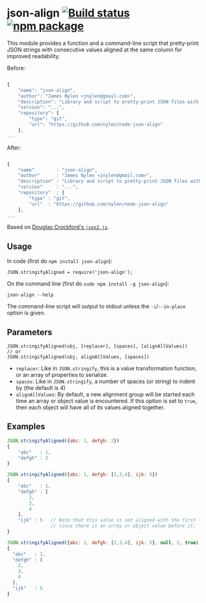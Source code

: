 # json-align [![Build status](http://img.shields.io/travis/nylen/node-json-align.svg?style=flat)](https://travis-ci.org/nylen/node-json-align) [![npm package](http://img.shields.io/npm/v/json-align.svg?style=flat)](https://www.npmjs.org/package/json-align)

This module provides a function and a command-line script that pretty-print
JSON strings with consecutive values aligned at the same column for improved
readability.

Before:

```js

{
    "name": "json-align",
    "author": "James Nylen <jnylen@gmail.com>",
    "description": "Library and script to pretty-print JSON files with values aligned together.",
    "version": "...",
    "repository": {
        "type": "git",
        "url": "https://github.com/nylen/node-json-align"
    },
...
```

After:

```js

{
    "name"        : "json-align",
    "author"      : "James Nylen <jnylen@gmail.com>",
    "description" : "Library and script to pretty-print JSON files with values aligned together.",
    "version"     : "...",
    "repository"  : {
        "type" : "git",
        "url"  : "https://github.com/nylen/node-json-align"
    },
...
```

Based on [Douglas Crockford's `json2.js`](https://github.com/douglascrockford/JSON-js/blob/master/json2.js).

## Usage

In code (first do `npm install json-align`):

    JSON.stringifyAligned = require('json-align');

On the command line (first do `sudo npm install -g json-align`):

    json-align --help

The command-line script will output to stdout unless the `-i`/`--in-place`
option is given.

## Parameters

    JSON.stringifyAligned(obj, [replacer], [spaces], [alignAllValues])
    // or
    JSON.stringifyAligned(obj, alignAllValues, [spaces])

 - `replacer`: Like in `JSON.stringify`, this is a value transformation
   function, or an array of properties to serialize.
 - `spaces`: Like in `JSON.stringify`, a number of spaces (or string) to indent
   by (the default is 4)
 - `alignAllValues`: By default, a new alignment group will be started each
   time an array or object value is encountered.  If this option is set to
   `true`, then each object will have all of its values aligned together.

## Examples

```js
JSON.stringifyAligned({abc: 1, defgh: 2})
{
    "abc"   : 1,
    "defgh" : 2
}
```

```js
JSON.stringifyAligned({abc: 1, defgh: [2,3,4], ijk: 5})
{
    "abc"   : 1,
    "defgh" : [
        2,
        3,
        4
    ],
    "ijk" : 5   // Note that this value is not aligned with the first two,
                // since there is an array or object value before it.
}
```

```js
JSON.stringifyAligned({abc: 1, defgh: [2,3,4], ijk: 5}, null, 2, true)
{
  "abc"   : 1,
  "defgh" : [
    2,
    3,
    4
  ],
  "ijk"   : 5
}
```
